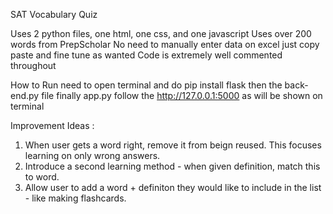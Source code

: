 SAT Vocabulary Quiz

Uses 2 python files, one html, one css, and one javascript
Uses over 200 words from PrepScholar
No need to manually enter data on excel just copy paste and fine tune as wanted 
Code is extremely well commented throughout

How to Run
need to open terminal and do pip install flask
then the back-end.py file
finally app.py
follow the http://127.0.0.1:5000 as will be shown on terminal

Improvement Ideas :
1. When user gets a word right, remove it from beign reused. This focuses learning on only wrong answers.
2. Introduce a second learning method - when given definition, match this to word.
3. Allow user to add a word + definiton they would like to include in the list - like making flashcards. 
